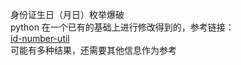 身份证生日（月日）枚举爆破  
python
在一个已有的基础上进行修改得到的，参考链接：  
[id-number-util](https://github.com/jayknoxqu/id-number-util)  
可能有多种结果，还需要其他信息作为参考
